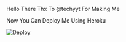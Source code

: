 Hello There 
Thx To @techyyt For Making Me

Now You Can Deploy Me Using Heroku




<a href="https://heroku.com/deploy?template=https://github.com/TECHYMAHESHYT/JarvisUserbot">
  <img src="https://www.herokucdn.com/deploy/button.svg" alt="Deploy">
</a>
